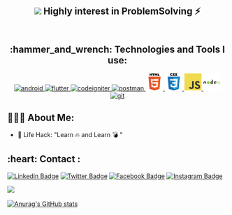 
<h2 align="center">
 <abc>
  <br><img src="https://user-images.githubusercontent.com/42378118/110234147-e3259600-7f4e-11eb-95be-0c4047144dea.gif" width="30">
  Highly interest in ProblemSolving ⚡
  <br>
    <br>
<!--     <img src="https://media.giphy.com/media/SWoSkN6DxTszqIKEqv/giphy.gif" alt="Coder GIF" width="500"> -->
 </abc>
</h2> 
<h2 align="center">:hammer_and_wrench: Technologies and Tools I use:</h2>
<p align="center">
<a href="https://www.android.com/" target="_blank"> <img src="https://www.vectorlogo.zone/logos/android/android-icon.svg" alt="android" width="40" height="40"/> </a>
 <a href="https://docs.flutter.dev/" target="_blank"> <img src="https://www.vectorlogo.zone/logos/flutterio/flutterio-icon.svg" alt="flutter" width="40" height="40"/> </a>
<a href="https://www.php.com/" target="_blank"> <img src="https://www.vectorlogo.zone/logos/php/php-icon.svg" alt="codeigniter" width="40" height="40"/> </a>
<a href="https://www.postman.com/" target="_blank"> <img src="https://www.vectorlogo.zone/logos/getpostman/getpostman-icon.svg" alt="postman" width="40" height="40"/> </a>
<a href="https://www.w3.org/html/" target="_blank"> <img src="https://raw.githubusercontent.com/devicons/devicon/master/icons/html5/html5-original-wordmark.svg" alt="html5" width="40" height="40"/> </a>
    <a href="https://www.w3schools.com/css/" target="_blank"> <img src="https://raw.githubusercontent.com/devicons/devicon/master/icons/css3/css3-original-wordmark.svg" alt="css3" width="40" height="40"/> </a>
    <a href="https://developer.mozilla.org/en-US/docs/Web/JavaScript" target="_blank"> <img src="https://raw.githubusercontent.com/devicons/devicon/master/icons/javascript/javascript-original.svg" alt="javascript" width="40" height="40"/> </a>
      <a href="https://nodejs.org" target="_blank"> <img src="https://raw.githubusercontent.com/devicons/devicon/master/icons/nodejs/nodejs-original-wordmark.svg" alt="nodejs" width="40" height="40"/> </a>
<a href="https://git-scm.com/" target="_blank"> <img src="https://www.vectorlogo.zone/logos/git-scm/git-scm-icon.svg" alt="git" width="40" height="40"/> </a>
</p>
<h2 align="left">👨🏻‍💻 About Me:</h2>

- :dart: Life Hack: "Learn :fire: and Learn :bomb: " 


<h2 align="left">:heart: Contact :</h2>

[![Linkedin Badge](https://img.shields.io/badge/-efrizalnf-blue?style=flat-square&logo=Linkedin&logoColor=white&link=https://www.linkedin.com/in/efrizalnf/)](https://www.linkedin.com/in/efrizalnf) [![Twitter Badge](https://img.shields.io/badge/-@efrizalnf-1ca0f1?style=flat-square&labelColor=1ca0f1&logo=twitter&logoColor=white&link=https://twitter.com/zalzondabuzz)](https://twitter.com/zalzondabuzz) [![Facebook Badge](https://img.shields.io/badge/-@efrizalnf-3b5998?style=flat-square&labelColor=3b5998&logo=facebook&logoColor=white&link=https://www.facebook.com/efrizalnurulfajri)](https://www.facebook.com/efrizalnurulfajri) [![Instagram Badge](https://img.shields.io/badge/-@efrizalnf-D7008A?style=flat-square&labelColor=D7008A&logo=Instagram&logoColor=white&link=https://www.instagram.com/efrizalnf/)](https://www.instagram.com/efrizalnf/)


![](https://github-readme-stats.vercel.app/api?username=efrizalnf&&show_icons=true&count_private=true&line_height=40)
<!-- ![](https://github-readme-stats.vercel.app/api/top-langs/?username=efrizalnf&hide=html) -->
[![Anurag's GitHub stats](https://github-readme-stats.vercel.app/api?username=efrizalnf)](https://github.com/efrizalnf/github-readme-stats)




